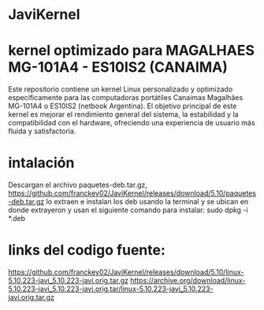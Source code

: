 # JaviKernel
# kernel optimizado para  MAGALHAES MG-101A4 - ES10IS2 (CANAIMA) 
Este repositorio contiene un kernel Linux personalizado y optimizado específicamente para las computadoras portátiles Canaimas Magalhães MG-101A4 o ES10IS2 (netbook Argentina). El objetivo principal de este kernel es mejorar el rendimiento general del sistema, la estabilidad y la compatibilidad con el hardware, ofreciendo una experiencia de usuario más fluida y satisfactoria.

# intalación
Descargan el archivo paquetes-deb.tar.gz, https://github.com/franckey02/JaviKernel/releases/download/5.10/paquetes-deb.tar.gz
lo extraen e instalan los deb usando la terminal y se ubican en donde extrayeron y usan el siguiente comando para instalar:
sudo dpkg -i *.deb

# links del codigo fuente:
https://github.com/franckey02/JaviKernel/releases/download/5.10/linux-5.10.223-javi_5.10.223-javi.orig.tar.gz
https://archive.org/download/linux-5.10.223-javi_5.10.223-javi.orig.tar/linux-5.10.223-javi_5.10.223-javi.orig.tar.gz

